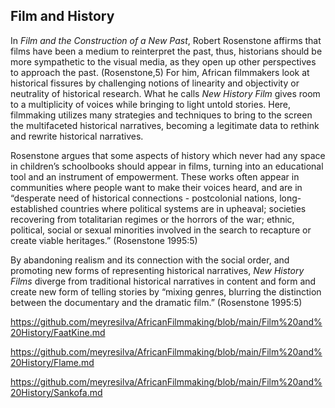 

## Film and History

In *Film and the Construction of a New Past*, 
Robert Rosenstone affirms that films have been 
a medium to reinterpret the past, thus, 
historians should be more sympathetic to the 
visual media, as they open up other perspectives to
 approach the past. (Rosenstone,5) 
For him, African filmmakers look at historical fissures 
by challenging notions of linearity and objectivity or neutrality 
of historical research. What he calls *New History Film* 
gives room to a multiplicity of voices while bringing to light 
untold stories. Here, filmmaking utilizes many strategies and techniques
 to bring to the screen the multifaceted historical narratives, 
becoming a legitimate data to rethink and rewrite historical narratives. 

Rosenstone argues that some aspects of history
 which never had any space in children’s schoolbooks 
should appear in films, turning into an educational tool and 
an instrument of empowerment. These works often appear in communities 
where people want to make their voices heard, and are in 
“desperate need of historical connections -  postcolonial nations, 
long-established countries where political systems are in upheaval;
 societies recovering from totalitarian regimes or the horrors of the war; 
ethnic, political, social or sexual minorities involved in the search to 
recapture or create viable heritages.” (Rosenstone 1995:5)

By abandoning realism and its connection with the
 social order, and promoting new forms of representing historical
 narratives, *New History Films* diverge from traditional historical
 narratives in content and form and create new form of telling stories by 
“mixing genres, blurring the distinction between the documentary and the dramatic film.”
 (Rosenstone 1995:5)
 
 
 https://github.com/meyresilva/AfricanFilmmaking/blob/main/Film%20and%20History/FaatKine.md
 
 https://github.com/meyresilva/AfricanFilmmaking/blob/main/Film%20and%20History/Flame.md
 
 https://github.com/meyresilva/AfricanFilmmaking/blob/main/Film%20and%20History/Sankofa.md
 
 
 
 
 
 
 
 
